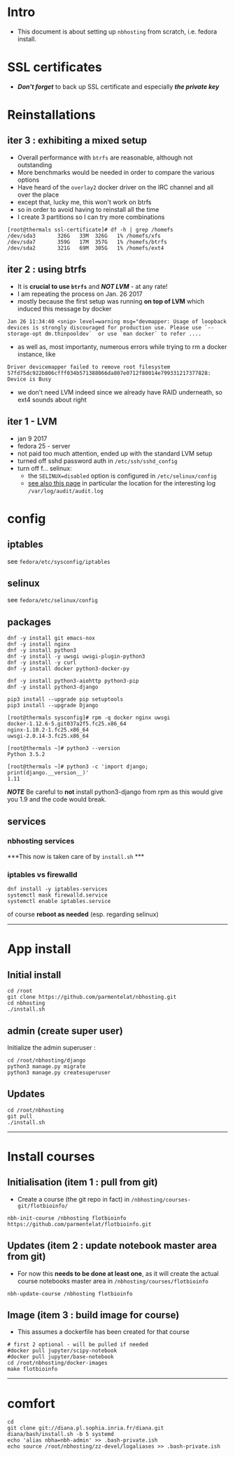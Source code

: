 # Intro

* This document is about setting up `nbhosting` from scratch, i.e. fedora install.

# SSL certificates

* ***Don't forget*** to back up SSL certificate and especially ***the private key***

# Reinstallations

## iter 3 : exhibiting a mixed setup

* Overall performance with `btrfs` are reasonable, although not outstanding
* More benchmarks would be needed in order to compare the various options
* Have heard of the `overlay2` docker driver on the IRC channel and all over the place
* except that, lucky me, this won't work on btrfs
* so in order to avoid having to reinstall all the time
* I create 3 partitions so I can try more combinations

```
[root@thermals ssl-certificate]# df -h | grep /homefs
/dev/sda3       326G   33M  326G   1% /homefs/xfs
/dev/sda7       359G   17M  357G   1% /homefs/btrfs
/dev/sda2       321G   69M  305G   1% /homefs/ext4
```

## iter 2 : using btrfs

* It is **crucial to use `btrfs`** and ***NOT LVM*** - at any rate!
* I am repeating the process on Jan. 26 2017
* mostly because the first setup was running **on top of LVM** which induced this message by docker

```
Jan 26 11:34:40 <snip> level=warning msg="devmapper: Usage of loopback devices is strongly discouraged for production use. Please use `--storage-opt dm.thinpooldev`  or use `man docker` to refer ....
```

* as well as, most importanty, numerous errors while trying to rm a docker instance, like 

```
Driver devicemapper failed to remove root filesystem 57fd75dc922b806cfff034b571388066da807e0712f80014e799331217377828: Device is Busy
```

* we don't need LVM indeed since we already have RAID underneath, so ext4 sounds about right

## iter 1 - LVM
* jan 9 2017
* fedora 25 - server
* not paid too much attention, ended up with the standard LVM setup
* turned off sshd password auth in `/etc/ssh/sshd_config`
* turn off f... selinux: 
  * the `SELINUX=disabled` option is configured in `/etc/selinux/config`
  * [see also this page](http://stackoverflow.com/questions/26334526/nginx-cant-access-a-uwsgi-unix-socket-on-centos-7) in particular the location for the interesting log `/var/log/audit/audit.log`


# config

## iptables

see `fedora/etc/sysconfig/iptables`

## selinux

see `fedora/etc/selinux/config`

## packages

```
dnf -y install git emacs-nox
dnf -y install nginx
dnf -y install python3 
dnf -y install -y uwsgi uwsgi-plugin-python3
dnf -y install -y curl
dnf -y install docker python3-docker-py

dnf -y install python3-aiohttp python3-pip
dnf -y install python3-django

pip3 install --upgrade pip setuptools
pip3 install --upgrade Django
```

```
[root@thermals sysconfig]# rpm -q docker nginx uwsgi
docker-1.12.6-5.git037a2f5.fc25.x86_64
nginx-1.10.2-1.fc25.x86_64
uwsgi-2.0.14-3.fc25.x86_64

[root@thermals ~]# python3 --version
Python 3.5.2

[root@thermals ~]# python3 -c 'import django; print(django.__version__)'
1.11
```

***NOTE*** Be careful to **not** install python3-django from rpm as this would give you 1.9 and the code would break.

## services

### nbhosting services

***This now is taken care of by `install.sh` ***

### iptables vs firewalld

```
dnf install -y iptables-services
systemctl mask firewalld.service
systemctl enable iptables.service
```

of course **reboot as needed** (esp. regarding selinux)

****
# App install

## Initial install

```
cd /root
git clone https://github.com/parmentelat/nbhosting.git
cd nbhosting
./install.sh
```

## admin (create super user)

Initialize the admin superuser :

```
cd /root/nbhosting/django
python3 manage.py migrate
python3 manage.py createsuperuser
```


## Updates

```
cd /root/nbhosting
git pull
./install.sh
```

****

# Install courses

## Initialisation (item 1 : pull from git)

* Create a course (the git repo in fact) in `/nbhosting/courses-git/flotbioinfo/`

```
nbh-init-course /nbhosting flotbioinfo https://github.com/parmentelat/flotbioinfo.git
```

## Updates (item 2 : update notebook master area from git)

* For now this **needs to be done at least one**, as it will create the actual course notebooks master area in `/nbhosting/courses/flotbioinfo`

```
nbh-update-course /nbhosting flotbioinfo
```

## Image (item 3 : build image for course)

* This assumes a dockerfile has been created for that course

```
# first 2 optional - will be pulled if needed
#docker pull jupyter/scipy-notebook
#docker pull jupyter/base-notebook
cd /root/nbhosting/docker-images
make flotbioinfo
```

****

# comfort

```
cd
git clone git://diana.pl.sophia.inria.fr/diana.git
diana/bash/install.sh -b 5 systemd
echo 'alias nbha=nbh-admin' >> .bash-private.ish
echo source /root/nbhosting/zz-devel/logaliases >> .bash-private.ish
```
